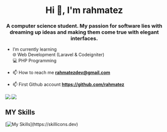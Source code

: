 
<h1 align="center">Hi 👋, I'm rahmatez</h1>
<h3 align="center">A computer science student. My passion for software lies with dreaming up ideas and making them come true with elegant interfaces.</h3>

- I’m currently learning  
🌐 Web Development (Laravel & Codeigniter)  
💻 PHP Programming

- 📫 How to reach me **rahmatezdev@gmail.com**
- 📫 First Github account **https://github.com/rahmatez**

<a href="https://github.com/rahmatez">
  <img align="center" src="https://github-readme-stats.vercel.app/api?username=rahmatez&count_private=true&show_icons=true&theme=chartreuse-dark" />
</a>
<a href="https://github.com/rahmatez">
  <img align="center" src="https://github-readme-stats.vercel.app/api/top-langs/?username=rahmatez&layout=compact&theme=chartreuse-dark&langs_count=8" />
</a>

## MY Skills
[![My Skills](https://skillicons.dev/icons?i=html,css,js,bootstrap,php,laravel,mysql,vue,py,git,linux,kali,ubuntu,nginx,vscode,)](https://skillicons.dev)
